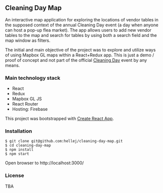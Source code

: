 
## Cleaning Day Map
An interactive map application for exploring the locations of vendor tables in the supposed context of the annual Cleaning Day event (a day when anyone can host a pop-up flea market). The app allows users to add new vendor tables to the map and search for tables by using both a search field and the map window as filters. 

The initial and main objective of the project was to explore and utilize ways of using Mapbox GL maps within a React+Redux app. This is just a demo / proof of concept and not part of the official [Cleaning Day](http://siivouspaiva.com/en/info/basics-of-cleaning-day) event by any means. 

### Main technology stack
* React
* Redux
* Mapbox GL JS
* React Router
* Hosting: Firebase

This project was bootstrapped with [Create React App](https://github.com/facebookincubator/create-react-app).

### Installation
```
$ git clone git@github.com:hellej/cleaning-day-map.git
$ cd cleaning-day-map
$ npm install
$ npm start
```
Open browser to http://localhost:3000/

### License
TBA